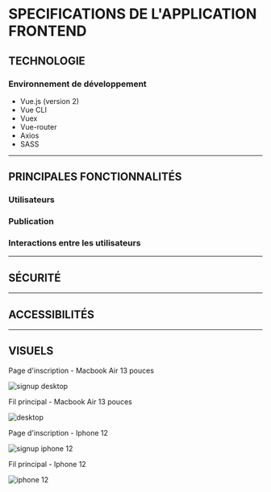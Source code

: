 # SPECIFICATIONS DE L'APPLICATION FRONTEND #

## TECHNOLOGIE ##

### Environnement de développement ###

- Vue.js (version 2)
- Vue CLI
- Vuex
- Vue-router
- Axios
- SASS

***

## PRINCIPALES FONCTIONNALITÉS ##

### Utilisateurs ###

### Publication ###

### Interactions entre les utilisateurs ###

***

## SÉCURITÉ ##

***

## ACCESSIBILITÉS ##

***

## VISUELS ##

Page d'inscription - Macbook Air 13 pouces

![signup desktop](https://user-images.githubusercontent.com/94392055/170983990-8b4e240d-32ef-42cc-9c36-b5690dab5ad4.png)

Fil principal - Macbook Air 13 pouces

![desktop](https://user-images.githubusercontent.com/94392055/170984021-a271d078-1308-425e-8302-453e3dbbe1f6.png)

Page d'inscription - Iphone 12

![signup iphone 12](https://user-images.githubusercontent.com/94392055/170984244-86c8e763-31b9-48af-b2dc-8224c9b7808c.png)

Fil principal - Iphone 12

![iphone 12](https://user-images.githubusercontent.com/94392055/170984257-48b381cc-44fc-449e-9476-8d129725dfe9.png)
